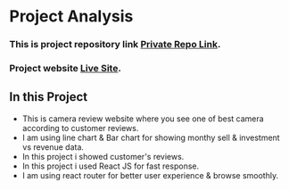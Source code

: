 # Project Analysis 

### This is project repository link [Private Repo Link](https://github.com/programming-hero-web-course-4/product-analysis-website-ParvesPR).
### Project website [Live Site](https://camera-analysis.netlify.app/).

## In this Project
* This is camera review website where you see one of best camera according to customer reviews.
* I am using line chart & Bar chart for showing monthy sell & investment vs revenue data. 
* In this project i showed customer's reviews.
* In this project i used React JS for fast response. 
* I am using react router for better user experience & browse smoothly.